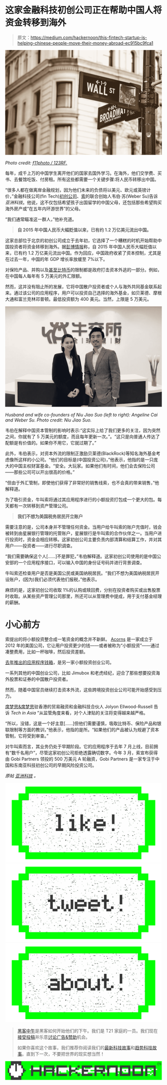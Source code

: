 # 这家金融科技初创公司正在帮助中国人将资金转移到海外

> 原文：<https://medium.com/hackernoon/this-fintech-startup-is-helping-chinese-people-move-their-money-abroad-ec915bc9fca1>

![](img/df9f5bb0d3effecf0f89b9de37d5ce64.png)

*Photo credit:* [*f11photo / 123RF.*](https://jp.123rf.com/profile_f11photo)

每年，成千上万的中国学生离开他们的国家去国外学习。在海外，他们交学费、买书、去餐馆吃饭、付房租。所有这些都需要一个关键步骤:将人民币转移出中国。

“很多人都在做离岸金融规划，因为他们未来的负债将以美元、欧元或英镑计价，”金融科技公司(fin Tech)[初创公司](https://hackernoon.com/tagged/startup)、[索](https://www.fundusd.com/)的联合创始人韦伯·苏(Weber Su)告诉*亚洲科技*。他说，这不仅包括希望孩子出国留学的中国父母，还包括那些希望购买海外房产或“在五年内环游世界”的父母。

“我们通常瞄准这一群人，”他补充道。

> **自 2015 年中国人民币大幅贬值以来，已有约 1.2 万亿美元流出中国。**

这家总部位于北京的初创公司成立于去年初，它选择了一个糟糕的时机开始帮助中国投资者将资金转移到海外。据[彭博情报](https://www.bloomberg.com/news/articles/2017-01-13/what-s-causing-those-capital-outflows-from-china-quicktake-q-a)称，自 2015 年中国人民币大幅贬值以来，已有约 1.2 万亿美元流出中国。作为回应，中国政府收紧了资本控制，尤其是在过去一年，中国的年 GDP 增长率放缓至 7%以下。

对保险产品、并购以及[甚至比特币](https://www.bloomberg.com/news/articles/2017-01-06/bitcoin-buyers-eye-beijing-nervously-as-prices-slide-from-record)的限制都是政府打击资本外逃的一部分。例如，在中国每人每年有 5 万美元的外汇限额。

然而，这并没有阻止所的发展，它将中国散户投资者或个人与海外共同基金联系起来。通过该公司的应用程序，用户可以投资自己选择的海外基金，如贝莱德、摩根大通和富兰克林邓普顿。最低投资额为 400 美元。当然，上限是 5 万美元。

![](img/18fe29cd1f7c47b25a806deb2d0516af.png)

*Husband and wife co-founders of Niu Jiao Suo (left to right): Angeline Cai and Weber Su. Photo credit: Niu Jiao Suo.*

韦伯在解释中国资本管制的影响时表示:“这实际上给了我们更多的关注，因为突然之间，你就有了 5 万美元的额度，而且每年更新一次。”。“这只是向普通人传达了配额是有价值的。如果你不用它，它就过期了。”

此外，韦伯表示，对资本外流的限制正激励贝莱德(BlackRock)等知名海外基金考虑像所这样的小公司。“他们的目标是(中国投资公司)，”他表示，他指的是一只庞大的中国主权财富基金。“安全。大玩家。如果他们有时间，他们会去保险公司——那些公司可以开出很高的价格。”

“但由于外汇管制，即使他们获得了非常好的销售线索，也不会真的带来销售，”他解释道。

为了吸引资金，牛叫索将通过其应用程序进行的小额投资打包成一个更大的包。每天都有一次转移到资产管理公司。

> **我们不想为美国税务居民开立账户**

需要注意的是，公司本身并不管理任何资金。当用户给牛叫索的账户充值时，钱会被转到由星展银行管理的托管账户，星展银行是牛叫索的合作伙伴之一。当用户进行投资时，资金会相应转移。这家初创公司主要负责内部清算和结算工作，并对其用户——投资者——进行尽职调查。

“我们需要确保这个人[……]不是罪犯，”韦伯解释道。这家初创公司使用的是中国公安部的一个应用程序接口，可以输入中国的身份证号码并进行背景调查。

牛叫索还检查用户是否是美国公民或美国纳税居民。“我们不想为美国纳税居民开设账户，(因为)我们必须代表他们报税，”他表示。

麻烦的是，这家初创公司收取 1%的认购或赎回费，分别在投资者购买或出售股票时收取。从某些资产管理公司那里，所还可以从管理费中提成，用于支付基金经理的薪酬。

# 小心前方

索提出的将小额投资整合成一笔资金的概念并不新鲜。 [Acorns](https://www.acorns.com/) 是一家成立于 2012 年的美国公司，它让用户投资更少的钱——或者被称为“小额投资”——通过凑整费用，比如一杯咖啡，然后投资差额。

[去年推出的应用程序钱箱](https://moneyboxapp.com/)，是另一家小额投资创业公司。

一系列其他的中国创业公司，比如 Jimubox 和老虎经纪，迎合了那些想要投资海外股票和证券的中国散户投资者。

然而，随着中国官员继续打击资本外流，这些跨境投资创业公司可能开始感受到压力。

[席梦思&席梦思](http://www.simmons-simmons.com/)驻香港的贸易融资和金融科技合伙人 Jolyon Ellwood-Russell 告诉 *Tech in Asia* “从监管角度来看，对个人津贴的关注将变得越来越严格。

“所以，没错，这是一个好主意[……]但他们需要谨慎，吸取比特币、保险产品和银联限制等方面的教训，”他表示，他指的是所。“如果他们的产品被认为规避了资本管制，它将受到审查。”

对牛叫索而言，其业务仍处于早期阶段。它的应用程序于去年 7 月上线，目前拥有“数千名用户”，尽管这家初创公司拒绝透露确切数字。今年 3 月，索宣布获得由 Gobi Partners 领投的 500 万美元 A 轮融资，Gobi Partners 是一家专注于中国和东南亚科技初创公司的早期风险投资公司。

*原帖* [*亚洲科技*](https://www.techinasia.com/niu-jiao-suo-profile) *。*

[![](img/50ef4044ecd4e250b5d50f368b775d38.png)](http://bit.ly/HackernoonFB)[![](img/979d9a46439d5aebbdcdca574e21dc81.png)](https://goo.gl/k7XYbx)[![](img/2930ba6bd2c12218fdbbf7e02c8746ff.png)](https://goo.gl/4ofytp)

> [黑客中午](http://bit.ly/Hackernoon)是黑客如何开始他们的下午。我们是 T21 家庭的一员。我们现在[接受投稿](http://bit.ly/hackernoonsubmission)并乐意[讨论广告&赞助](mailto:partners@amipublications.com)机会。
> 
> 如果你喜欢这个故事，我们推荐你阅读我们的[最新科技故事](http://bit.ly/hackernoonlatestt)和[趋势科技故事](https://hackernoon.com/trending)。直到下一次，不要把世界的现实想当然！

![](img/be0ca55ba73a573dce11effb2ee80d56.png)